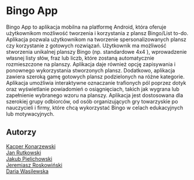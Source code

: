 # **Bingo App**

Bingo App to aplikacja mobilna na platformę Android, która oferuje użytkownikom możliwość tworzenia i korzystania z  plansz Bingo/List to-do. Aplikacja pozwala użytkownikom na tworzenie spersonalizowanych plansz czy korzystanie z gotowych rozwiązań. Użytkownik ma możliwość stworzenia unikalnej planszy Bingo (np. standardowe 4x4 ), wprowadzenie własnej listy słów, fraz lub liczb, które zostaną automatycznie rozmieszczone na planszy. Aplikacja daje również opcję zapisywania i ponownego wykorzystania stworzonych plansz. Dodatkowo, aplikacja zawiera szeroką gamę gotowych plansz podzielonych na różne kategorie. Aplikacja umożliwia interaktywne oznaczanie trafionych pól poprzez dotyk oraz wyświetlanie powiadomień o osiągnięciach, takich jak wygrana lub zapełnienie wybranego wzoru na planszy. Aplikacja jest dostosowana dla szerokiej grupy odbiorców, od osób organizujących gry towarzyskie po nauczycieli i firmy, które chcą wykorzystać Bingo w celach edukacyjnych lub motywacyjnych.

## Autorzy
[Kacper Konarzewski](https://github.com/Wrobel1111)\
[Jan Rutkowski](https://github.com/janek559)\
[Jakub Pielichowski](https://github.com/hajzen)\
[Jeremiasz Roskowiński](https://github.com/skrainy77)\
[Daria Wasilewska](https://github.com/Frikaczello)

